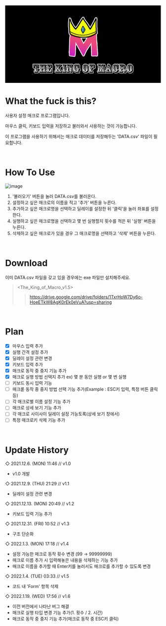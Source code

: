 ![title](/IMG/KOM_header.png)

# What the fuck is this?
사용자 설정 매크로 프로그램입니다.

마우스 클릭, 키보드 입력을 저장하고 불러와서 사용하는 것이 가능합니다.

이 프로그램을 사용하기 위해서는 매크로 데이터를 저장해두는 'DATA.csv' 파일이 필요합니다.

<br>

# How To Use
![image](https://user-images.githubusercontent.com/64591335/147957026-016520f0-7955-4ed0-87ab-55c69d818988.png)
1. '불러오기' 버튼을 눌러 DATA.csv를 불러온다.<br>
2. 설정하고 싶은 매크로의 이름을 적고 '추가' 버튼을 누른다.<br>
3. 추가하고 싶은 매크로명을 선택하고 딜레이를 설정한 뒤 '클릭'을 눌러 좌표를 설정한다.<br>
4. 실행하고 싶은 매크로명을 선택하고 몇 번 실행할지 횟수를 적은 뒤 '실행' 버튼을 누른다.<br>
5. 삭제하고 싶은 매크로가 있을 경우 그 매크로명을 선택하고 '삭제' 버튼을 누른다.<br>

<br>

# Download
이미 DATA.csv 파일을 갖고 있을 경우에는 exe 파일만 설치해주세요.
> <The_King_of_Macro_v1.5>
>> https://drive.google.com/drive/folders/1TxrHoW7Dy6o-HoeETkW8AgK0rEk0eVuA?usp=sharing

<br>

# Plan
- [x] 마우스 입력 추가
- [x] 실행 간격 설정 추가
- [x] 딜레이 설정 관련 변경
- [x] 키보드 입력 추가
- [x] 매크로 동작 중 중지 기능 추가
- [x] 매크로 실행 방법 선택지 추가 ex) 몇 분 동안 실행 or 몇 번 실행
- [ ] 키보드 동시 입력 기능 
- [ ] 매크롣 동작 중 중지 방법 선택 기능 추가(Example : ESC키 입력, 특정 버튼 클릭 등)
- [ ] 각 매크로별 이름 설정 기능 추가
- [ ] 매크로 상세 보기 기능 추가
- [ ] 각 매크로 사이사이 딜레이 설정 가능토록(상세 보기 창에서)
- [ ] 특정 매크로키 삭제 기능 추가

<br>

# Update History
◇ 2021.12.6. (MON) 11:46 // v1.0
- v1.0 개발

◇ 2021.12.9. (THU) 21:29 // v1.1
- 딜레이 설정 관련 변경

◇ 2021.12.13. (MON) 20:49 // v1.2
- 키보드 입력 기능 추가

◇ 2021.12.31. (FRI) 10:52 // v1.3
- 구조 단순화

◇ 2022.1.3. (MON) 17:18 // v1.4
- 설정 가능한 매크로 동작 횟수 변경 (99 → 99999999)
- 매크로 이름 추가 시 입력해놓은 내용을 삭제하는 기능 추가
- 매크로 이름을 추가할 때 Enter키를 눌러서도 매크로를 추가할 수 있도록 변경

◇ 2022.1.4. (TUE) 03:33 // v1.5
- 코드 내 'Form' 항목 삭제

◇ 2022.1.19. (WED) 17:56 // v1.6
- 이전 버전에서 나타난 버그 해결
- 매크로 실행 타입 변경 기능 추가(1. 횟수 / 2. 시간)
- 매크로 동작 중 중지 기능 추가(매크로 동작 중 ESC키 클릭)

